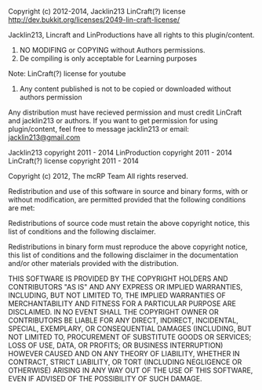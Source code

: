 Copyright (c) 2012-2014, Jacklin213
LinCraft(?) license
http://dev.bukkit.org/licenses/2049-lin-craft-license/

Jacklin213, Lincraft and LinProductions have all rights to this plugin/content.  
1) NO MODIFING or COPYING without Authors permissions.
2) De compiling is only acceptable for Learning purposes

Note: LinCraft(?) license for youtube
1) Any content published is not to be copied or downloaded without authors permission

Any distribution must have recieved permission and must credit LinCraft and jacklin213 or authors.
If you want to get permission for using plugin/content, feel free to message jacklin213 or email: jacklin213@gmail.com

Jacklin213 copyright 2011 - 2014
LinProduction copyright 2011 - 2014
LinCraft(?) license copyright 2011 - 2014

Copyright (c) 2012, The mcRP Team
All rights reserved.

Redistribution and use of this software in source and binary forms, with or without modification, are
permitted provided that the following conditions are met:

  Redistributions of source code must retain the above
  copyright notice, this list of conditions and the
  following disclaimer.

  Redistributions in binary form must reproduce the above
  copyright notice, this list of conditions and the
  following disclaimer in the documentation and/or other
  materials provided with the distribution.

THIS SOFTWARE IS PROVIDED BY THE COPYRIGHT HOLDERS AND CONTRIBUTORS "AS IS" AND ANY EXPRESS OR IMPLIED
WARRANTIES, INCLUDING, BUT NOT LIMITED TO, THE IMPLIED WARRANTIES OF MERCHANTABILITY AND FITNESS FOR A
PARTICULAR PURPOSE ARE DISCLAIMED. IN NO EVENT SHALL THE COPYRIGHT OWNER OR CONTRIBUTORS BE LIABLE FOR
ANY DIRECT, INDIRECT, INCIDENTAL, SPECIAL, EXEMPLARY, OR CONSEQUENTIAL DAMAGES (INCLUDING, BUT NOT
LIMITED TO, PROCUREMENT OF SUBSTITUTE GOODS OR SERVICES; LOSS OF USE, DATA, OR PROFITS; OR BUSINESS
INTERRUPTION) HOWEVER CAUSED AND ON ANY THEORY OF LIABILITY, WHETHER IN CONTRACT, STRICT LIABILITY, OR
TORT (INCLUDING NEGLIGENCE OR OTHERWISE) ARISING IN ANY WAY OUT OF THE USE OF THIS SOFTWARE, EVEN IF
ADVISED OF THE POSSIBILITY OF SUCH DAMAGE.